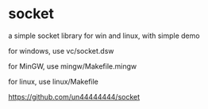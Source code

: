 socket
======

a simple socket library for win and linux, with simple demo

for windows, use vc/socket.dsw

for MinGW, use mingw/Makefile.mingw

for linux, use linux/Makefile


https://github.com/un44444444/socket
